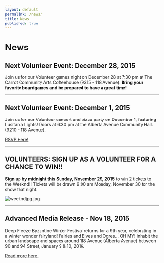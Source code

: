 ```yaml
---
layout: default
permalink: /news/
title: News
published: true
---
```




# News

## Next Volunteer Event: December 28, 2015

Join us for our Volunteer games night on December 28 at 7:30 pm at The Carrot Community Arts Coffeehouse (9315 - 118 Avenue). **Bring your favorite boardgames and be prepared to have a great time!**

<hr>

## Next Volunteer Event: December 1, 2015

Join us for our Volunteer concert and pizza party on December 1, featuring Lusitania Lights! Doors at 6:30 pm at the Alberta Avenue Community Hall. (9210 - 118 Avenue). 

[RSVP Here!](https://www.eventbrite.ca/e/deep-freeze-volunteer-concertpizza-party-tickets-19661693655?utm_term=eventurl_text)

<hr>

## VOLUNTEERS: SIGN UP AS A VOLUNTEER FOR A CHANCE TO WIN!!

**Sign up by midnight this Sunday, November 29, 2015** to win 2 tickets to the Weeknd!! Tickets will be drawn 9:00 am Monday, November 30 for the show that night. 

![weekndjpg.jpg]({{site.baseurl}}/uploads/weekndjpg.jpg)

<hr>

## Advanced Media Release - Nov 18, 2015

Deep Freeze Byzantine Winter Festival returns for a 9th year, celebrating in a winter wonder fairyland! Fairies and Elves and Ogres… OH MY! inhabit the urban landscape and spaces around 118 Avenue (Alberta Avenue) between 90 and 94 Street, January 9 & 10, 2016.

[Read more here.](https://www.dropbox.com/s/yh2i2u71jxbrctt/DF2016-AdvancedMediaRelease-Nov18.pdf?dl=0)

<!--

## PSA and Photo Op Notice

Returning January 10 & 11 2015, the 8th annual Deep Freeze Byzantine Winter Festival is a free family event that brings together the Ukrainian, Franco-Albertan, Franco-African, First Nations, and Acadian/East Coast communities to revel in the magic and beauty of winter. Bundle-up and join us as we celebrate the “Olde New Year” and our northern climate with a weekend full of performances, artisans, cultural activities and winter game fun! This year’s theme The Return of the Vikings! highlights the urban landscape and exceptional spaces on and around Alberta Avenue, 118 Avenue between 90 and 94 Streets

More about the [PSA and Photo Op Notice here.](https://www.dropbox.com/s/chln80pe7ek0hc7/DF2015-PSA-PhotoOPs.pdf?dl=0)

## Media Launch

Join us for our media launch on **Wednesday, January 7, 2015 at 1:00 pm** at the Nina Haggerty Centre for the Arts (9225 - 118 Avenue).

More about the [Media Launch here.](https://www.dropbox.com/s/sr96uy3umnova55/DF2015-MediaLaunch.pdf?dl=0)

## Arts of Life Studio of Edmonton invites everyone to experience Malanka on Jan 10!

Arts of Life Studio of Edmonton invites everyone to experience Malanka - Ukrainian folk holiday celebrated on January 13th, which is New Year's Eve in accordance with the Julian calendar. We invite everyone to carol with us and to participate in our Koza games and dances.

On this night in Ukraine, carolers go from house to house playing pranks and acting out a small play: The Goat Koza. A traditional mimetic folk play that is acted out during the Christmas cycle by young men and women, who visited all the houses in a village. The Goat - a youth wearing an inverted sheepskin coat and a mask - enters a house, bows to the head of the household, and performs a dance to bring about an abundant harvest. The other youths sing an accompanying ditty: De Koza khodyt’, tam zhyto rodyt’, de Koza tup-tup, tam zhyta sim kup (Where the Goat goes, there wheat grows; where the Goat stamps its feet, there are seven sheaves of wheat). The original purpose of Koza was the same as that of carols: to invoke a successful year for the household as well as fun and entertainment. Occasionally, the Goat is accompanied by others in costumes of an Old Man, Gypsies, Malanka (the New Year's Eve maiden), the Bear, and other characters. The original purpose of Koza was the same as that of carols: to invoke a successful year for the household as well as fun and entertainment.


## It’s The Return of the Vikings! Party - Saturday January 10, 7pm to 11pm

While the Vikings take over the Deep Freeze festivities on Saturday and Sunday, excellent music will take over the community hall on Saturday night. 

Get your tickets early for a night of dancing, fun and delicious Cajun food by Elm Cafe and Catering. Tickets are $10 for anyone aged 11 and up, and $5 for children aged 10 and under. Purchase tickets at the Carrot Coffeehouse (9351 118 Ave) or at the Info booth during festival (located at the Community Centre - 9210 118 Ave).

## Notice: Deep Freeze Media Launch

Returning January 10 & 11, 2015, the Deep Freeze Winter Festival is a free family event uniting Ukrainian, Franco-Albertan, Franco-African, First Nations, and Acadian/East Coast communities to revel in the magic and beauty of winter. 

This year’s theme **The Return of the Vikings!**  highlights the urban landscape and exceptional spaces on and around Alberta Avenue with free fun for all, including performances, art installations, ice-sculptures, heritage activities, food, street hockey, the legendary Deep Freezer races, spectacular fireworks and much more. -->
